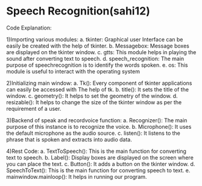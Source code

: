 # Speech Recognition(sahi12)

Code Explanation:

1)Importing various modules:
a. tkinter: Graphical user Interface can be easily be created with the help of tkinter.
b. Messagebox: Message boxes are displayed on the tkinter window.
c. gtts: This module helps in playing the sound after converting text to speech.
d. speech_recognition: The main purpose of speechrecognition is to identify the words spoken.
e. os: This module is useful to interact with the operating system
   
2)Initializing main window:
a. Tk(): Every component of tkinter applications can easily be accessed with The help of tk.
b. title(): It sets the title of the window.
c. geometry(): It helps to set the geometry of the window.
d. resizable(): It helps to change the size of the tkinter window as per the requirement of a user.
   
3)Backend of speak and recordvoice function:
a. Recognizer(): The main purpose of this instance is to recognize the voice.
b. Microphone(): It uses the default microphone as the audio source.
c. listen(): It listens to the phrase that is spoken and extracts into audio data.
 
4)Rest Code:
a. TextToSpeech(): This is the main function for converting text to speech.
b. Label(): Display boxes are displayed on the screen where you can place the text.
c. Button(): It adds a button on the tkinter window.
d. SpeechToText(): This is the main function for converting speech to text.
e. mainwindow.mainloop(): It helps in running our program.

